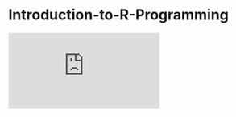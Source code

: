 # Introduction-to-R-Programming

![Intro](https://github.com/rsengar7/Introduction-to-R-Programming/blob/main/Assignment1-Ritesh.html)
